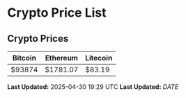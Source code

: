 # Crypto Price List

## Crypto Prices
| Bitcoin | Ethereum | Litecoin |
| ------- | -------- | -------- |
| $93874 | $1781.07 | $83.19 |
**Last Updated:** 2025-04-30 19:29 UTC
**Last Updated:** $DATE$
